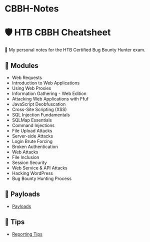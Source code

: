 # CBBH-Notes

# 🛡️ HTB CBBH Cheatsheet

📘 My personal notes for the HTB Certified Bug Bounty Hunter exam.

## 🔎 Modules
- Web Requests
- Introduction to Web Applications
- Using Web Proxies
- Information Gathering - Web Edition
- Attacking Web Applications with Ffuf
- JavaScript Deobfuscation
- Cross-Site Scripting (XSS)
- SQL Injection Fundamentals
- SQLMap Essentials
- Command Injections
- File Upload Attacks
- Server-side Attacks
- Login Brute Forcing
- Broken Authentication
- Web Attacks
- File Inclusion
- Session Security
- Web Service & API Attacks
- Hacking WordPress
- Bug Bounty Hunting Process

## 🎯 Payloads
- [Payloads](payloads.md)

## 📌 Tips
- [Reporting Tips](reporting-tips.md)

